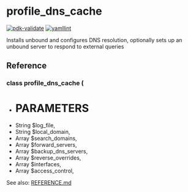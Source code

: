 # profile_dns_cache
[![pdk-validate](https://github.com/ncsa/puppet-profile_dns_cache/actions/workflows/pdk-validate.yml/badge.svg)](https://github.com/ncsa/puppet-profile_dns_cache/actions/workflows/pdk-validate.yml) [![yamllint](https://github.com/ncsa/puppet-profile_dns_cache/actions/workflows/yamllint.yml/badge.svg)](https://github.com/ncsa/puppet-profile_dns_cache/actions/workflows/yamllint.yml)

Installs unbound and configures DNS resolution, optionally sets up an unbound server to respond to external queries

## Reference
 
### class profile_dns_cache (
-  # PARAMETERS
-  String $log_file,
-  String $local_domain,
-  Array $search_domains,
-  Array $forward_servers,
-  Array $backup_dns_servers,
-  Array $reverse_overrides,
-  Array $interfaces,
-  Array $access_control,

See also: [REFERENCE.md](REFERENCE.md)
